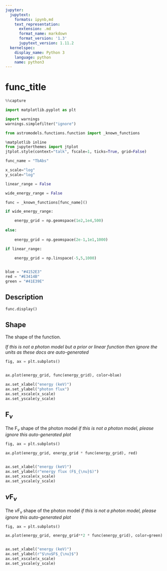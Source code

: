 ```yaml
---
jupyter:
  jupytext:
    formats: ipynb,md
    text_representation:
      extension: .md
      format_name: markdown
      format_version: '1.3'
      jupytext_version: 1.11.2
  kernelspec:
    display_name: Python 3
    language: python
    name: python3
---
```


# func_title

```python nbsphinx="hidden" tags=[]
%%capture

import matplotlib.pyplot as plt

import warnings
warnings.simplefilter("ignore")

from astromodels.functions.function import _known_functions

%matplotlib inline
from jupyterthemes import jtplot
jtplot.style(context="talk", fscale=1, ticks=True, grid=False)

```

```python nbsphinx="hidden" tags=["parameters"]
func_name = "TbAbs"

x_scale="log"
y_scale="log"

linear_range = False

wide_energy_range = False
```

```python nbsphinx="hidden" tags=[]
func = _known_functions[func_name]()

if wide_energy_range:

    energy_grid = np.geomspace(1e2,1e4,500)
    
else:
    
    energy_grid = np.geomspace(2e-1,1e1,1000)

if linear_range:

	energy_grid = np.linspace(-5,5,1000)

    
blue = "#4152E3"
red = "#E3414B"
green = "#41E39E"
```
## Description
```python
func.display()
```

## Shape 

The shape of the function. 

*If this is not a photon model but a prior or linear function then ignore the units as these docs are auto-generated*

```python tags=["nbsphinx-gallery"]
fig, ax = plt.subplots()


ax.plot(energy_grid, func(energy_grid), color=blue)

ax.set_xlabel("energy (keV)")
ax.set_ylabel("photon flux")
ax.set_xscale(x_scale)
ax.set_yscale(y_scale)

```

## F$_{\nu}$

The F$_{\nu}$ shape of the photon model
*if this is not a photon model, please ignore this auto-generated plot*
```python
fig, ax = plt.subplots()

ax.plot(energy_grid, energy_grid * func(energy_grid), red)


ax.set_xlabel("energy (keV)")
ax.set_ylabel(r"energy flux (F$_{\nu}$)")
ax.set_xscale(x_scale)
ax.set_yscale(y_scale)


```

## $\nu$F$_{\nu}$

The $\nu$F$_{\nu}$ shape of the photon model
*if this is not a photon model, please ignore this auto-generated plot*

```python
fig, ax = plt.subplots()

ax.plot(energy_grid, energy_grid**2 * func(energy_grid), color=green)


ax.set_xlabel("energy (keV)")
ax.set_ylabel(r"$\nu$F$_{\nu}$")
ax.set_xscale(x_scale)
ax.set_yscale(y_scale)

```
